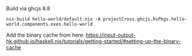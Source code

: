 
Build via ghcjs 8.8

```
nix-build hello-world/default.nix -A projectCross.ghcjs.hsPkgs.hello-world.components.exes.hello-world
```
Add the binary cache from here: https://input-output-hk.github.io/haskell.nix/tutorials/getting-started/#setting-up-the-binary-cache
